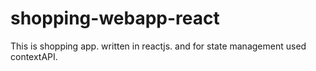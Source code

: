 # shopping-webapp-react
This is shopping app. written in reactjs. and for state management used contextAPI.
